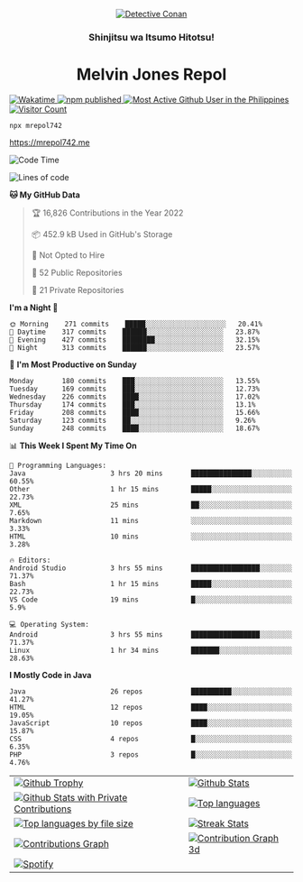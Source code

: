 <p align="center">

<a href="https://mrepol742.github.io">
  <img alt="Detective Conan" src="https://mrepol742-gif-randomizer.vercel.app/api" /> 
  </a> 
  <h3 align="center">Shinjitsu wa Itsumo Hitotsu!</h3>
  <h1 align="center">Melvin Jones Repol</h1>
  <a href="https://mrepol742.github.io">
   <img alt="Wakatime" src="https://github.com/mrepol742/mrepol742/actions/workflows/README.yml/badge.svg" /> 
  <img alt="npm published" src="https://github.com/mrepol742/mrepol742/actions/workflows/npmjs.yml/badge.svg"/>
    <img alt="Most Active Github User in the Philippines" src="https://enibdhv97zm33sz.m.pipedream.net" /> 
     <img alt="Visitor Count" src="https://visitor-badge.glitch.me/badge?page_id=mrepol742" /> 
  </a>
</p>

~~~ 
npx mrepol742
~~~
https://mrepol742.me

[comment]: <> (This is a automated generated Data from github action workflow)
[comment]: <> (START OF GENERATED DATA)

<!--START_SECTION:waka-->
![Code Time](http://img.shields.io/badge/Code%20Time-698%20hrs%2036%20mins-blue)

![Lines of code](https://img.shields.io/badge/From%20Hello%20World%20I%27ve%20Written-234%20Thousand%20lines%20of%20code-blue)

**🐱 My GitHub Data** 

> 🏆 16,826 Contributions in the Year 2022
 > 
> 📦 452.9 kB Used in GitHub's Storage 
 > 
> 🚫 Not Opted to Hire
 > 
> 📜 52 Public Repositories 
 > 
> 🔑 21 Private Repositories  
 > 
**I'm a Night 🦉** 

```text
🌞 Morning    271 commits    █████░░░░░░░░░░░░░░░░░░░░   20.41% 
🌆 Daytime    317 commits    ██████░░░░░░░░░░░░░░░░░░░   23.87% 
🌃 Evening    427 commits    ████████░░░░░░░░░░░░░░░░░   32.15% 
🌙 Night      313 commits    ██████░░░░░░░░░░░░░░░░░░░   23.57%

```
📅 **I'm Most Productive on Sunday** 

```text
Monday       180 commits    ███░░░░░░░░░░░░░░░░░░░░░░   13.55% 
Tuesday      169 commits    ███░░░░░░░░░░░░░░░░░░░░░░   12.73% 
Wednesday    226 commits    ████░░░░░░░░░░░░░░░░░░░░░   17.02% 
Thursday     174 commits    ███░░░░░░░░░░░░░░░░░░░░░░   13.1% 
Friday       208 commits    ████░░░░░░░░░░░░░░░░░░░░░   15.66% 
Saturday     123 commits    ██░░░░░░░░░░░░░░░░░░░░░░░   9.26% 
Sunday       248 commits    ████░░░░░░░░░░░░░░░░░░░░░   18.67%

```


📊 **This Week I Spent My Time On** 

```text
💬 Programming Languages: 
Java                     3 hrs 20 mins       ███████████████░░░░░░░░░░   60.55% 
Other                    1 hr 15 mins        █████░░░░░░░░░░░░░░░░░░░░   22.73% 
XML                      25 mins             ██░░░░░░░░░░░░░░░░░░░░░░░   7.65% 
Markdown                 11 mins             ░░░░░░░░░░░░░░░░░░░░░░░░░   3.33% 
HTML                     10 mins             ░░░░░░░░░░░░░░░░░░░░░░░░░   3.28%

🔥 Editors: 
Android Studio           3 hrs 55 mins       █████████████████░░░░░░░░   71.37% 
Bash                     1 hr 15 mins        █████░░░░░░░░░░░░░░░░░░░░   22.73% 
VS Code                  19 mins             █░░░░░░░░░░░░░░░░░░░░░░░░   5.9%

💻 Operating System: 
Android                  3 hrs 55 mins       █████████████████░░░░░░░░   71.37% 
Linux                    1 hr 34 mins        ███████░░░░░░░░░░░░░░░░░░   28.63%

```

**I Mostly Code in Java** 

```text
Java                     26 repos            ██████████░░░░░░░░░░░░░░░   41.27% 
HTML                     12 repos            ████░░░░░░░░░░░░░░░░░░░░░   19.05% 
JavaScript               10 repos            ████░░░░░░░░░░░░░░░░░░░░░   15.87% 
CSS                      4 repos             █░░░░░░░░░░░░░░░░░░░░░░░░   6.35% 
PHP                      3 repos             █░░░░░░░░░░░░░░░░░░░░░░░░   4.76%

```



<!--END_SECTION:waka-->

[comment]: <> (END OF GENERATED DATA)


|   |   |
|---|---|
| [![Github Trophy](https://github-profile-trophy.vercel.app/?username=mrepol742)](https://mrepol742.github.io?utm_source=github%20trophy) | [![Github Stats](https://github-readme-stats.vercel.app/api?username=mrepol742&show_icons=true&count_private=true&include_all_commits=true)](https://mrepol742.github.io?utm_source=github%20stats) |
| [![Github Stats with Private Contributions](https://mrepol742.github.io/github-stats/generated/overview.svg)](https://mrepol742.github.io?utm_source=github%20stats%20with%20private%20contributions) | [![Top languages](https://github-readme-stats.vercel.app/api/top-langs/?username=mrepol742&layout=compact&include_all_commits=true&&count_private=true&langs_count=20)](https://mrepol742.github.io?utm_source=top%20languages) |
| [![Top languages by file size](https://mrepol742.github.io/github-stats/generated/languages.svg)](https://mrepol742.github.io?utm_source=top%20languages%20by%20file%20size) | [![Streak Stats](https://mrepol742-streak-stats.herokuapp.com/?user=mrepol742)](https://mrepol742.github.io?utm_source=streak%20stats) |
| [![Contributions Graph](https://mrepol742-activity-graph.herokuapp.com/graph?username=mrepol742&theme=github&hide_border=true)](https://mrepol742.github.io?utm_source=contributions%20graph) | [![Contribution Graph 3d](https://github.com/mrepol742/mrepol742/blob/master/profile-3d-contrib/profile-south-season-animate.svg)](https://mrepol742.github.io?utm_source=contributions%20graph%203d) |
| [![Spotify](https://spotify-recently-played-readme.vercel.app/api?user=7xx9e7hwq1qyown0m4ut78pcz&count=10&unique=true)](https://mrepol742.github.io?utm_source=spotify) | |


 
